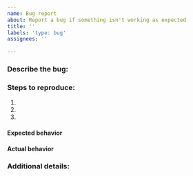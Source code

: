 ```yaml
---
name: Bug report
about: Report a bug if something isn't working as expected
title: ''
labels: 'type: bug'
assignees: ''

---
```


### Describe the bug:
<!-- 
	A clear and concise description of what the bug is, and how it impacts your store or site.
	If applicable, add screenshots or other data to help explain your problem.
-->

### Steps to reproduce:
<!-- 
	Describe the steps to reproduce the behavior.
	Please be as descriptive as possible, and include as much detail as you can.
-->
1.
2.
3.

#### Expected behavior
<!-- What did you expect to happen? -->

#### Actual behavior
<!-- What actually happens? -->

### Additional details:
<!-- Any additional details you think might be helpful. For example: logs, WooCommerce status report, product details etc. -->

